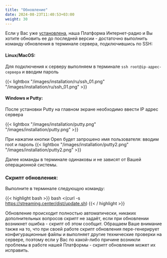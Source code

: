 ```yaml
---
title: "Обновление"
date: 2024-08-23T11:40:53+03:00
weight: 30
---
```


Если у Вас уже [установлена](/docs/system/installation), наша Платформа Интернет-радио и Вы хотите обновить ее до последней версии - достаточно выполнить команду обновления в терминале сервера, подключившись по SSH:

#### Linux/MacOS: 
Для подключения к серверу выполняем в терминале `ssh root@ip-адрес-сервера` и вводим пароль

{{< lightbox "/images/installation/ru/ssh_01.png" "/images/installation/ru/ssh_01.png" >}}

#### Windows и Putty: 

После установки Putty на главном экране необходимо ввести IP адрес сервера

{{< lightbox "/images/installation/putty.png" "/images/installation/putty.png" >}}

При нажатии кнопки Open будет запрошено имя пользователя: вводим root и пароль
{{< lightbox "/images/installation/putty2.png" "/images/installation/putty2.png" >}}

Далее команды в терминале одинаковы и не зависят от Вашей операционной системы.


### Скрипт обновления:

Выполните в терминале следующую команду:

{{< highlight bash  >}}
bash <(curl -s https://streaming.center/dist/update.sh)
{{< / highlight >}}

Обновление происходит полностью автоматически, никаких дополнительных вопросов скрипт не задаёт, если при обновлении возникнет ошибка - скрипт об этом сообщит.
Обращаем Ваше внимание также на то, что при своей работе скрипт обновления пере-генерирует конфигурационные файлы и выполняет другие технические проверки на сервере, поэтому если у Вас по какой-либо причине возникли проблемы в работе нашей Платформы - скрипт обновления может их исправить.
